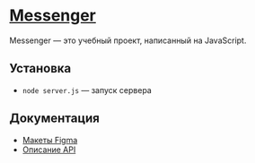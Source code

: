 # [Messenger](https://messenger-imkopyova.netlify.app/)
Messenger — это учебный проект, написанный на JavaScript.

## Установка
- `node server.js` — запуск сервера

## Документация
- [Макеты Figma](https://www.figma.com/file/q213QsV72crD3wOaWSZQMo/Praktikum-Chat?node-id=0%3A1)
- [Описание API](https://ya-praktikum.tech/api/v2/swagger/#/)
